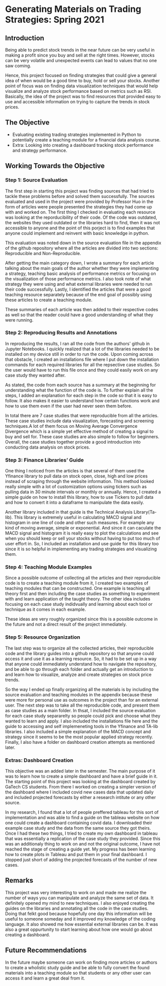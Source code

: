 # Generating Materials on Trading Strategies: Spring 2021

## Introduction 
Being able to predict stock trends in the near future can be very useful in making a profit since you buy and sell at the right times. However, stocks can be very volatile and unexpected events can lead to values that no one saw coming. 

Hence, this project focused on finding strategies that could give a general idea of when would be a good time to buy, hold or sell your stocks. Another point of focus was on finding data visualization techniques that would help visualize and analyze stock performance based on metrics such as RSI. Basically, the idea of the project was to find resources that provided easy to use and accessible information on trying to capture the trends in stock prices. 
<h2>
 
## The Objective
* Evaluating existing trading strategies implemented in Python to potentially create a teaching module for a financial data analysis course.
* Extra: Looking into creating a dashboard tracking stock performance and strategy performance. 
<h2>

## Working Towards the Objective 

### Step 1: Source Evaluation
The first step in starting this project was finding sources that had tried to tackle these problems before and solved them successfully. The sources evaluated and used in the project were provided by Professor Huo in the form of articles were people presented the strategies they had come up with and worked on. The first thing I checked in evaluating each resource was looking at the reporducibility of their code. Of the code was outdated, the websites they used outdated or the libraries hard to find, then it was not accessible to anyone and the point of this porject is to find examples that anyone could implement and reinvent with basic knowledge in python.

This evaluation was noted down in the source evaluation file in the appendix of the github repository where all the articles are divided into two sections: Reproducible and Non-Reproducible. 

After getting the main category down, I wrote a summary for each article talking about the main goals of the author whether they were implementing a strategy, teaching basic analysis of performance metrics or focusing on the visualization of those performance metrics. I also took note of what strategy they were using and what external libraries were needed to run their code successfully. Lastly, I identified the articles that were a good teaching resource separately because of the end goal of possibly using these articles to create a teaching module. 

These summaries of each article was then added to their respective codes as well so that the reader could have a good understanding of what they were running. 

<h3>
  
### Step 2: Reproducing Results and Annotations
In reproducing the results, I ran all the code from the authors' github in Jupyter Notebooks. I quickly realized that a lot of the libraries needed to be installed on my device still in order to run the code. Upon coming across that obstacle, I created an installations file where I put down the installation commands for each required libraries for all the repsective case studies. So the user would have to run this file once and they could easily work on any case study they wanted after.

As stated, the code from each source has a summary at the beginning for understanding what the function of the code is. To further explain all the steps, I added an explanation for each step in the code so that it is easy to follow. It also makes it easier to understand how certain functions work and how to use them even if the user had never seen them before. 

In total there are 7 case studies that were reproducible from all the articles. These case studies include data visualization, forecasting and screening techniques.A lot of them focus on Moving Average Convergence Divergence which is a simple yet effective method of creating a signal to buy and sell for. These case studies are also simple to follow for beginners. Overall, the case studies together provide a good introduction into conducting data analysis on stock prices. 
<h3>
 
### Step 3: Finance Libraries’ Guide
One thing I noticed from the articles is that several of them used the Yfinance library to pull data on stock open, close, high and low prices instead of scraping through the website information. This method looked really simple with a lot of customization options using tickers such as pulling data in 30 minute intervals or monthly or annually. Hence, I created a simple guide on how to install this library, how to use Tickers to pull data and how to convert it into a dataframe to manipulate the data easily.

Another library included in that guide is the Technical Analysis Library(Ta-lib). This library is extremely useful in calculating MACD signal and histogram in one line of code and other such measures. For example any kind of moving average, simple or exponential. And since it can caculate the MACD signal and histogram it is really easy to plot the calculations and see when you should keep or sell your stocks without having to put too much of user effort in. So, I included an installation and use guide for this library too since it is so helpful in implementing any trading strategies and visualizing them. 
<h3>
  
### Step 4: Teaching Module Examples
Since a possible outcome of collecting all the articles and their reproducible code is to create a teaching module from it, I created two examples of teaching modules that can be constructed. One example is teaching all theory first and then including the case studies as something to experiment with and learn application of the taught theory. The other idea includes focusing on each case study indidvually and learning about each tool or technique as it comes in each example.

These ideas are very roughly organized since this is a possible outcome in the future and not a direct result of the project immediately. 
<h3>

### Step 5: Resource Organization
The last step was to organize all the collected articles, their reproducible code and the library guides into a github repository so that anyone could access it and use it as a learning resource. So, it had to be set up in a way that anyone could immediately understand how to navigate the repository, and be able to go through each folder and actually get an introduction to and learn how to visualize, analyze and create strategies on stock price trends. 

So the way I ended up finally organizing all the materials is by including the source evaluation and teaching modules in the appendix because these were more for personal use as outcomes in the project than for an external user. The next step was to take all the reproducible code, and present them as case studies as a main folder. In thsat, I included the source evaluation for each case study separarelty so people could pick and choose what they wanted to learn and apply. I also included the installations file here and the guide to accessing and self implemeneting tools in the Yfinance and TA-lib libraries. I also included a simple explanation of the MACD concept and strategy since it seems to be the most popular applied strategy recently. Finally, I also have a folder on dashboard creation attempts as mentioned later. 
<h3>
 
### Extras: Dashboard Creation
This objective was an added later in the semester. The main purpose of it was to learn how to create a simple dashboard and have a brief guide in it. The starting point of this project was looking at the dashboard created by GaTech CS students. From there I worked on creating a simpler version of the dashboard where I included covid new cases data that updated daily and included projected forecasts by either a research intitute or any other source.

In my research, I found that a lot of people preffered tableau for this sort of implementation and was able to find a guide on the tableau website on how one could create a dashboard containing covid data. I downloaded their example case study and the data from the same source they got theirs. Once I had these two things, I tried to create my own dashboard in tableau that was essentially a replication of the case study they provided. Since this was an additionaly thing to work on and not the original outcome, I have not reached the stage of creating a guide yet. My progress has been learning how to create plots in Tableau and put them in your final dashboard. I stopped just short of adding the projected forecasts of the number of new cases. 
<h3>
 
<h2>
 
  
## Remarks
This project was very interesting to work on and made me realize the number of ways you can manipulate and analyze the same set of data. It definitely opened my mind to new techniques. I also enjoyed creating the guides on the libraries and annotating all the code in the case studies. Doing that felkt good because hopefully one day this information will be useful to someone someday and it improved my knowledge of the coding language. It also showed me how essential external libraries can be. It was also a great oppurtunity to start learning about how one would go about creating a dashboard.
<h2>

## Future Recommendations
In the future maybe someone can work on finding more articles or authors to create a wholistic study guide and be able to fully convert the found materials into a teaching module so that students or any other user can access it and learn a great deal from it. 
<h2> 


